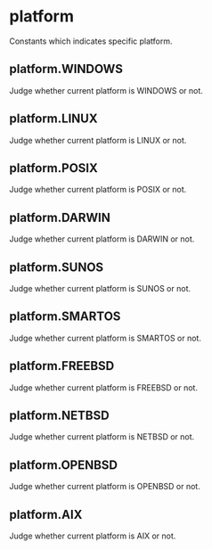 # platform

Constants which indicates specific platform.

## platform.WINDOWS

Judge whether current platform is WINDOWS or not.


## platform.LINUX

Judge whether current platform is LINUX or not.


## platform.POSIX

Judge whether current platform is POSIX or not.


## platform.DARWIN

Judge whether current platform is DARWIN or not.


## platform.SUNOS

Judge whether current platform is SUNOS or not.


## platform.SMARTOS

Judge whether current platform is SMARTOS or not.


## platform.FREEBSD

Judge whether current platform is FREEBSD or not.


## platform.NETBSD

Judge whether current platform is NETBSD or not.


## platform.OPENBSD

Judge whether current platform is OPENBSD or not.


## platform.AIX

Judge whether current platform is AIX or not.

